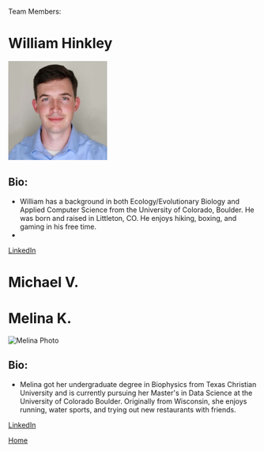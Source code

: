 Team Members: 

# William Hinkley 
<img src = "images/will_profile_pic.jpg" alt = "Will Photo" style="width:200px;height:200px;">

## Bio: 
- William has a background in both Ecology/Evolutionary Biology and Applied Computer Science from the University of Colorado, Boulder. He was born and raised in Littleton, CO. He enjoys hiking, boxing, and gaming in his free time.
- 
<a href="https://www.linkedin.com/in/williamhinkley2/">LinkedIn</a>

# Michael V. 

# Melina K. 
<img src = "images/IMG_3139.JPG" alt = "Melina Photo" style="width:200px;height:300px;">

## Bio: 
- Melina got her undergraduate degree in Biophysics from Texas Christian University and is currently pursuing her Master's in Data Science at the University of Colorado Boulder. Originally from Wisconsin, she enjoys running, water sports, and trying out new restaurants with friends.

<a href="https://www.linkedin.com/in/melina-kopischkie-453ba6229/">LinkedIn</a>

<a href="https://wihi1131.github.io/Data-Mining-Project/">Home</a>
